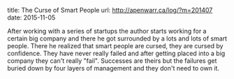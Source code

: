 title: The Curse of Smart People
url: http://apenwarr.ca/log/?m=201407
date: 2015-11-05


After working with a series of startups the author starts working for a certain
big company and there he got surrounded by a lots and lots of smart people.
There he realized that smart people are cursed, they are cursed by confidence.
They have never really failed and after getting placed into a big company they
can't really "fail". Successes are theirs but the failures get buried down by
four layers of management and they don't need to own it.
